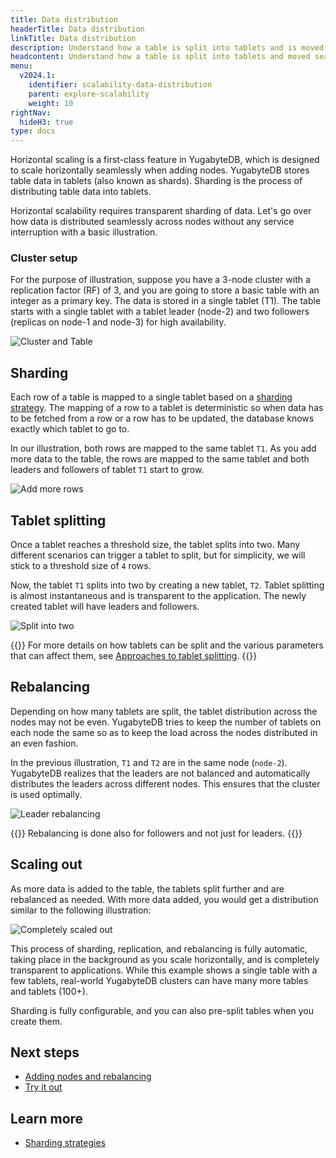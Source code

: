 ```yaml
---
title: Data distribution
headerTitle: Data distribution
linkTitle: Data distribution
description: Understand how a table is split into tablets and is moved seamlessly across nodes
headcontent: Understand how a table is split into tablets and moved seamlessly across nodes
menu:
  v2024.1:
    identifier: scalability-data-distribution
    parent: explore-scalability
    weight: 10
rightNav:
  hideH3: true
type: docs
---
```


Horizontal scaling is a first-class feature in YugabyteDB, which is designed to scale horizontally seamlessly when adding nodes. YugabyteDB stores table data in tablets (also known as shards). Sharding is the process of distributing table data into tablets.

Horizontal scalability requires transparent sharding of data. Let's go over how data is distributed seamlessly across nodes without any service interruption with a basic illustration.

### Cluster setup

For the purpose of illustration, suppose you have a 3-node cluster with a replication factor (RF) of 3, and you are going to store a basic table with an integer as a primary key. The data is stored in a single tablet (T1). The table starts with a single tablet with a tablet leader (node-2) and two followers (replicas on node-1 and node-3) for high availability.

![Cluster and Table](/images/explore/scalability/sharding-cluster-setup.png)

## Sharding

Each row of a table is mapped to a single tablet based on a [sharding strategy](../../../architecture/docdb-sharding/sharding/). The mapping of a row to a tablet is deterministic so when data has to be fetched from a row or a row has to be updated, the database knows exactly which tablet to go to.

In our illustration, both rows are mapped to the same tablet `T1`. As you add more data to the table, the rows are mapped to the same tablet and both leaders and followers of tablet `T1` start to grow.

![Add more rows](/images/explore/scalability/sharding-single-tablet-add-data.png)

## Tablet splitting

Once a tablet reaches a threshold size, the tablet splits into two. Many different scenarios can trigger a tablet to split, but for simplicity, we will stick to a threshold size of `4` rows.

Now, the tablet `T1` splits into two by creating a new tablet, `T2`. Tablet splitting is almost instantaneous and is transparent to the application. The newly created tablet will have leaders and followers.

![Split into two](/images/explore/scalability/sharding-single-tablet-split.png)

{{<lead link="../../../architecture/docdb-sharding/tablet-splitting/#approaches-to-tablet-splitting">}}
For more details on how tablets can be split and the various parameters that can affect them, see [Approaches to tablet splitting](../../../architecture/docdb-sharding/tablet-splitting/#approaches-to-tablet-splitting).
{{</lead>}}

## Rebalancing

Depending on how many tablets are split, the tablet distribution across the nodes may not be even. YugabyteDB tries to keep the number of tablets on each node the same so as to keep the load across the nodes distributed in an even fashion.

In the previous illustration, `T1` and `T2` are in the same node (`node-2`). YugabyteDB realizes that the leaders are not balanced and automatically distributes the leaders across different nodes. This ensures that the cluster is used optimally.

![Leader rebalancing](/images/explore/scalability/sharding-leader-rebalancing.png)

{{<note>}}
Rebalancing is done also for followers and not just for leaders.
{{</note>}}

## Scaling out

As more data is added to the table, the tablets split further and are rebalanced as needed. With more data added, you would get a distribution similar to the following illustration:

![Completely scaled out](/images/explore/scalability/sharding-fully-scaled.png)

This process of sharding, replication, and rebalancing is fully automatic, taking place in the background as you scale horizontally, and is completely transparent to applications. While this example shows a single table with a few tablets, real-world YugabyteDB clusters can have many more tables and tablets (100+).

Sharding is fully configurable, and you can also pre-split tables when you create them.

## Next steps

- [Adding nodes and rebalancing](../node-addition/)
- [Try it out](../scaling-universe/)

## Learn more

- [Sharding strategies](../../../architecture/docdb-sharding/sharding/)
